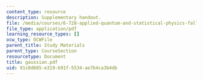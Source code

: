 ```yaml
---
content_type: resource
description: Supplementary handout.
file: /media/courses/6-728-applied-quantum-and-statistical-physics-fall-2006/91c0d685e319b91f5534ae7b4ca3b4db_gaussian.pdf
file_type: application/pdf
learning_resource_types: []
ocw_type: OCWFile
parent_title: Study Materials
parent_type: CourseSection
resourcetype: Document
title: gaussian.pdf
uid: 91c0d685-e319-b91f-5534-ae7b4ca3b4db
---
```

